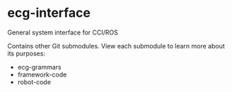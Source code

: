 # ecg-interface
General system interface for CCI/ROS

Contains other Git submodules. View each submodule to learn more about its purposes:

* ecg-grammars
* framework-code
* robot-code
